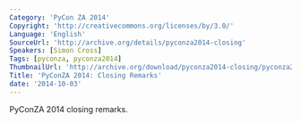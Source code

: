 ```yaml
---
Category: 'PyCon ZA 2014'
Copyright: 'http://creativecommons.org/licenses/by/3.0/'
Language: 'English'
SourceUrl: 'http://archive.org/details/pyconza2014-closing'
Speakers: [Simon Cross]
Tags: [pyconza, pyconza2014]
ThumbnailUrl: 'http://archive.org/download/pyconza2014-closing/pyconza2014-closing.thumbs/CLOSING_000870.jpg'
Title: 'PyConZA 2014: Closing Remarks'
date: '2014-10-03'
---
```

PyConZA 2014 closing remarks.
